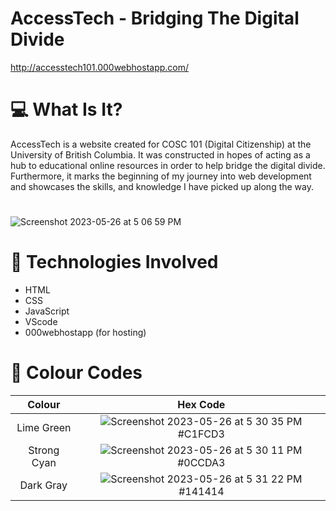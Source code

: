 # AccessTech - Bridging The Digital Divide 
 http://accesstech101.000webhostapp.com/

# 💻 What Is It? 
AccessTech is a website created for COSC 101 (Digital Citizenship) at the University of British Columbia. It was constructed in hopes of acting as a hub
  to educational online resources in order to help bridge the digital divide. Furthermore, it marks the beginning of my journey into web development and 
  showcases the skills, and knowledge I have picked up along the way.  
 #
![Screenshot 2023-05-26 at 5 06 59 PM](https://github.com/Sami-Jaffri/AccessTech/assets/114799563/7cf2326a-1e27-415b-a840-24494a76ff07)

# 🚀 Technologies Involved
- HTML
- CSS
- JavaScript
- VScode
- 000webhostapp (for hosting)

# 🎨 Colour Codes
| Colour | Hex Code | 
| :----: | :----: | 
| Lime Green | ![Screenshot 2023-05-26 at 5 30 35 PM](https://github.com/Sami-Jaffri/AccessTech/assets/114799563/e3a76568-51e9-4add-9f63-9e554140b7e1) #C1FCD3 | 
| Strong Cyan | ![Screenshot 2023-05-26 at 5 30 11 PM](https://github.com/Sami-Jaffri/AccessTech/assets/114799563/17913c8f-fc8b-4926-ad4c-392315e6fd06) #0CCDA3 | 
| Dark Gray |![Screenshot 2023-05-26 at 5 31 22 PM](https://github.com/Sami-Jaffri/AccessTech/assets/114799563/f010f1d1-25a5-440d-86d0-6661c37f9e4b) #141414 | 
